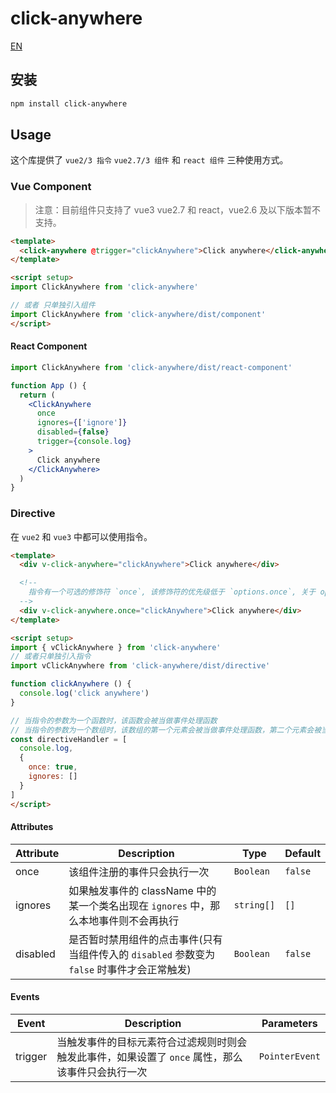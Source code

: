 # click-anywhere

[EN](./README.md)

## 安装

```bash
npm install click-anywhere
```

## Usage
这个库提供了 `vue2/3 指令` `vue2.7/3 组件` 和 `react 组件` 三种使用方式。

### Vue Component
> 注意：目前组件只支持了 vue3 vue2.7 和 react，vue2.6 及以下版本暂不支持。

```html
<template>
  <click-anywhere @trigger="clickAnywhere">Click anywhere</click-anywhere>
</template>

<script setup>
import ClickAnywhere from 'click-anywhere'

// 或者 只单独引入组件
import ClickAnywhere from 'click-anywhere/dist/component'
</script>
```

#### React Component
```jsx
import ClickAnywhere from 'click-anywhere/dist/react-component'

function App () {
  return (
    <ClickAnywhere
      once
      ignores={['ignore']}
      disabled={false}
      trigger={console.log}
    >
      Click anywhere
    </ClickAnywhere>
  )
}
```

### Directive

在 `vue2` 和 `vue3` 中都可以使用指令。

```html
<template>
  <div v-click-anywhere="clickAnywhere">Click anywhere</div>

  <!--
    指令有一个可选的修饰符 `once`, 该修饰符的优先级低于 `options.once`, 关于 options 请看下文说明
  -->
  <div v-click-anywhere.once="clickAnywhere">Click anywhere</div>
</template>

<script setup>
import { vClickAnywhere } from 'click-anywhere'
// 或者只单独引入指令
import vClickAnywhere from 'click-anywhere/dist/directive'

function clickAnywhere () {
  console.log('click anywhere')
}

// 当指令的参数为一个函数时，该函数会被当做事件处理函数
// 当指令的参数为一个数组时，该数组的第一个元素会被当做事件处理函数，第二个元素会被当做 options
const directiveHandler = [
  console.log,
  {
    once: true,
    ignores: []
  }
]
</script>
```

#### Attributes
| Attribute | Description | Type | Default |
| --- | --- | --- | --- |
| once | 该组件注册的事件只会执行一次 | `Boolean` | `false` |
| ignores | 如果触发事件的 className 中的某一个类名出现在 `ignores` 中，那么本地事件则不会再执行 | `string[]` | `[]` |
| disabled | 是否暂时禁用组件的点击事件(只有当组件传入的 `disabled` 参数变为 `false` 时事件才会正常触发) | `Boolean` | `false` |

#### Events
| Event | Description | Parameters |
| --- | --- | --- |
| trigger | 当触发事件的目标元素符合过滤规则时则会触发此事件，如果设置了 `once` 属性，那么该事件只会执行一次 | `PointerEvent` |
